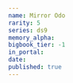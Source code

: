 ```yaml
---
name: Mirror Odo
rarity: 5
series: ds9
memory_alpha:
bigbook_tier: -1
in_portal:
date:
published: true
---
```



